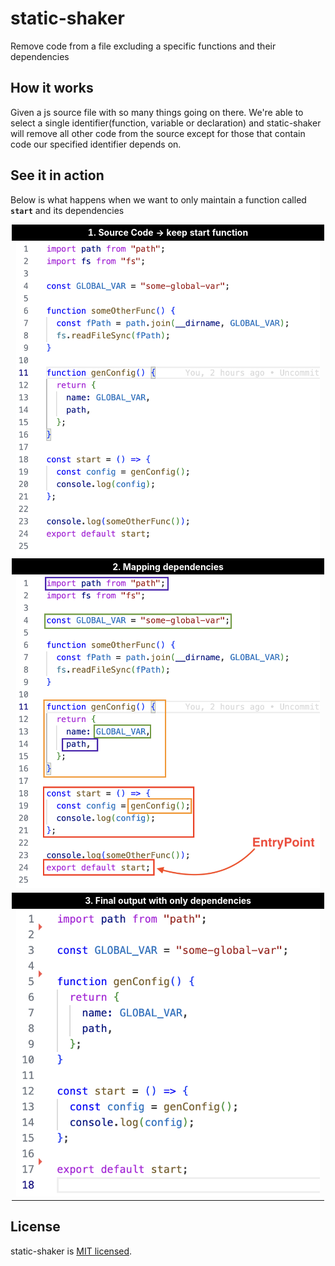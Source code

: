 # static-shaker

Remove code from a file excluding a specific functions and their dependencies

## How it works

Given a js source file with so many things going on there. We're able to select a single identifier(function, variable or declaration) and static-shaker will remove all other code from the source except for those that contain code our specified identifier depends on.

## See it in action

Below is what happens when we want to only maintain a function called **`start`** and its dependencies

<table style="max-width:500px;margin:auto"><thead>
  <tr>
    <th style="background:black;color:white">1. Source Code -> keep start function</th>
  </tr></thead>
<tbody>
  <tr>
    <td>
        <img src="https://raw.githubusercontent.com/doc-han/static-shaker/master/statics/code.png" />
    </td>
  </tr>
</tbody>
<thead>
  <tr>
    <th style="background:black;color:white">2. Mapping dependencies</th>
  </tr></thead>
<tbody>
  <tr>
    <td>
        <img src="https://raw.githubusercontent.com/doc-han/static-shaker/master/statics/code-traced.png" />
    </td>
  </tr>
</tbody>
<thead>
  <tr>
    <th style="background:black;color:white">3. Final output with only dependencies</th>
  </tr></thead>
<tbody>
  <tr>
    <td>
        <img src="https://raw.githubusercontent.com/doc-han/static-shaker/master/statics/code-final.png" />
    </td>
  </tr>
</tbody> 
</table>

## License

static-shaker is [MIT licensed](LICENSE).
